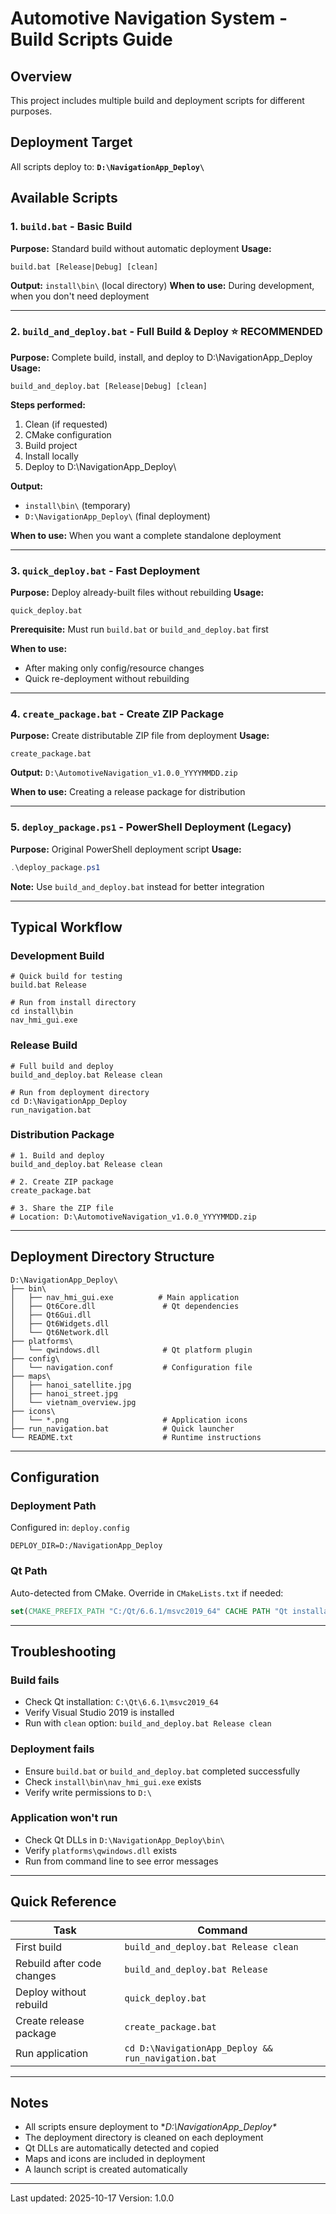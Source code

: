 # Automotive Navigation System - Build Scripts Guide

## Overview
This project includes multiple build and deployment scripts for different purposes.

## Deployment Target
All scripts deploy to: **`D:\NavigationApp_Deploy\`**

## Available Scripts

### 1. `build.bat` - Basic Build
**Purpose:** Standard build without automatic deployment
**Usage:**
```batch
build.bat [Release|Debug] [clean]
```
**Output:** `install\bin\` (local directory)
**When to use:** During development, when you don't need deployment

---

### 2. `build_and_deploy.bat` - Full Build & Deploy ⭐ RECOMMENDED
**Purpose:** Complete build, install, and deploy to D:\NavigationApp_Deploy\
**Usage:**
```batch
build_and_deploy.bat [Release|Debug] [clean]
```
**Steps performed:**
1. Clean (if requested)
2. CMake configuration
3. Build project
4. Install locally
5. Deploy to D:\NavigationApp_Deploy\

**Output:** 
- `install\bin\` (temporary)
- `D:\NavigationApp_Deploy\` (final deployment)

**When to use:** When you want a complete standalone deployment

---

### 3. `quick_deploy.bat` - Fast Deployment
**Purpose:** Deploy already-built files without rebuilding
**Usage:**
```batch
quick_deploy.bat
```
**Prerequisite:** Must run `build.bat` or `build_and_deploy.bat` first

**When to use:** 
- After making only config/resource changes
- Quick re-deployment without rebuilding

---

### 4. `create_package.bat` - Create ZIP Package
**Purpose:** Create distributable ZIP file from deployment
**Usage:**
```batch
create_package.bat
```
**Output:** `D:\AutomotiveNavigation_v1.0.0_YYYYMMDD.zip`

**When to use:** Creating a release package for distribution

---

### 5. `deploy_package.ps1` - PowerShell Deployment (Legacy)
**Purpose:** Original PowerShell deployment script
**Usage:**
```powershell
.\deploy_package.ps1
```
**Note:** Use `build_and_deploy.bat` instead for better integration

---

## Typical Workflow

### Development Build
```batch
# Quick build for testing
build.bat Release

# Run from install directory
cd install\bin
nav_hmi_gui.exe
```

### Release Build
```batch
# Full build and deploy
build_and_deploy.bat Release clean

# Run from deployment directory
cd D:\NavigationApp_Deploy
run_navigation.bat
```

### Distribution Package
```batch
# 1. Build and deploy
build_and_deploy.bat Release clean

# 2. Create ZIP package
create_package.bat

# 3. Share the ZIP file
# Location: D:\AutomotiveNavigation_v1.0.0_YYYYMMDD.zip
```

---

## Deployment Directory Structure

```
D:\NavigationApp_Deploy\
├── bin\
│   ├── nav_hmi_gui.exe          # Main application
│   ├── Qt6Core.dll               # Qt dependencies
│   ├── Qt6Gui.dll
│   ├── Qt6Widgets.dll
│   └── Qt6Network.dll
├── platforms\
│   └── qwindows.dll              # Qt platform plugin
├── config\
│   └── navigation.conf           # Configuration file
├── maps\
│   ├── hanoi_satellite.jpg
│   ├── hanoi_street.jpg
│   └── vietnam_overview.jpg
├── icons\
│   └── *.png                     # Application icons
├── run_navigation.bat            # Quick launcher
└── README.txt                    # Runtime instructions
```

---

## Configuration

### Deployment Path
Configured in: `deploy.config`
```
DEPLOY_DIR=D:/NavigationApp_Deploy
```

### Qt Path
Auto-detected from CMake. Override in `CMakeLists.txt` if needed:
```cmake
set(CMAKE_PREFIX_PATH "C:/Qt/6.6.1/msvc2019_64" CACHE PATH "Qt installation path")
```

---

## Troubleshooting

### Build fails
- Check Qt installation: `C:\Qt\6.6.1\msvc2019_64`
- Verify Visual Studio 2019 is installed
- Run with `clean` option: `build_and_deploy.bat Release clean`

### Deployment fails
- Ensure `build.bat` or `build_and_deploy.bat` completed successfully
- Check `install\bin\nav_hmi_gui.exe` exists
- Verify write permissions to `D:\`

### Application won't run
- Check Qt DLLs in `D:\NavigationApp_Deploy\bin\`
- Verify `platforms\qwindows.dll` exists
- Run from command line to see error messages

---

## Quick Reference

| Task | Command |
|------|---------|
| First build | `build_and_deploy.bat Release clean` |
| Rebuild after code changes | `build_and_deploy.bat Release` |
| Deploy without rebuild | `quick_deploy.bat` |
| Create release package | `create_package.bat` |
| Run application | `cd D:\NavigationApp_Deploy && run_navigation.bat` |

---

## Notes

- All scripts ensure deployment to **D:\NavigationApp_Deploy\**
- The deployment directory is cleaned on each deployment
- Qt DLLs are automatically detected and copied
- Maps and icons are included in deployment
- A launch script is created automatically

---

Last updated: 2025-10-17
Version: 1.0.0
